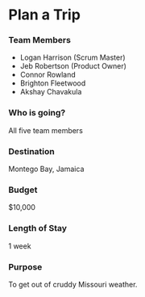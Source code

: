 # Plan a Trip

### Team Members
* Logan Harrison (Scrum Master)
* Jeb Robertson (Product Owner)
* Connor Rowland
* Brighton Fleetwood
* Akshay Chavakula

### Who is going?
All five team members

### Destination
Montego Bay, Jamaica

### Budget
$10,000

### Length of Stay
1 week

### Purpose
To get out of cruddy Missouri weather.